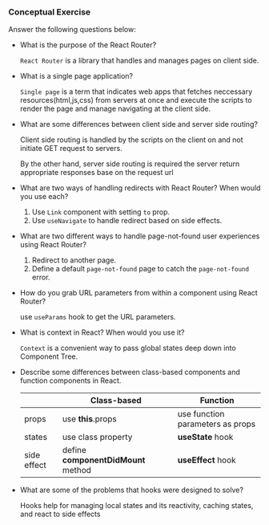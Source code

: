 ### Conceptual Exercise

Answer the following questions below:

- What is the purpose of the React Router?

  `React Router` is a library that handles and manages pages on client side.

- What is a single page application?

  `Single page` is a term that indicates web apps that fetches neccessary resources(html,js,css) from servers at once and execute the scripts to render the page and manage navigating at the client side.

- What are some differences between client side and server side routing?

  Client side routing is handled by the scripts on the client on and not initiate GET request to servers.

  By the other hand, server side routing is required the server return appropriate responses base on the request url

- What are two ways of handling redirects with React Router? When would you use each?

  1. Use `Link` component with setting `to` prop.
  2. Use `useNavigate` to handle redirect based on side effects.

- What are two different ways to handle page-not-found user experiences using React Router? 

  1. Redirect to another page.
  2. Define a default `page-not-found` page to catch the `page-not-found` error.

- How do you grab URL parameters from within a component using React Router?

  use `useParams` hook to get the URL parameters.

- What is context in React? When would you use it?

  `Context` is a convenient way to pass global states deep down into Component Tree.

- Describe some differences between class-based components and function
  components in React.

  |       | Class-based | Function |
  | ----- | -----       | -------- |
  | props | use **this**.props | use function parameters as props |
  | states | use class property | **useState** hook |
  | side effect | define **componentDidMount** method | **useEffect** hook |

- What are some of the problems that hooks were designed to solve?

  Hooks help for managing local states and its reactivity, caching states, and react to side effects